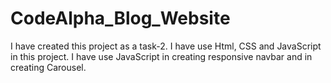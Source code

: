 # CodeAlpha_Blog_Website
I have created this project as a task-2. I have use Html, CSS and JavaScript in this project. I have use JavaScript in creating responsive navbar and in creating Carousel.
